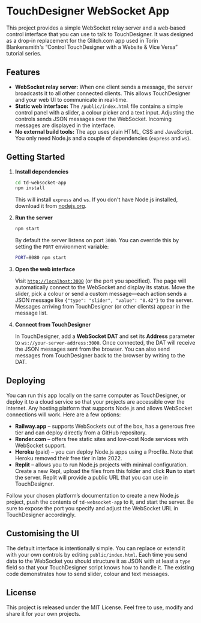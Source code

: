 # TouchDesigner WebSocket App

This project provides a simple WebSocket relay server and a web‑based control interface that you can use to talk to TouchDesigner.  It was designed as a drop‑in replacement for the Glitch.com app used in Torin Blankensmith's “Control TouchDesigner with a Website & Vice Versa” tutorial series.

## Features

* **WebSocket relay server:** When one client sends a message, the server broadcasts it to all other connected clients.  This allows TouchDesigner and your web UI to communicate in real‑time.
* **Static web interface:** The `/public/index.html` file contains a simple control panel with a slider, a colour picker and a text input.  Adjusting the controls sends JSON messages over the WebSocket.  Incoming messages are displayed in the interface.
* **No external build tools:** The app uses plain HTML, CSS and JavaScript.  You only need Node.js and a couple of dependencies (`express` and `ws`).

## Getting Started

1. **Install dependencies**

   ```bash
   cd td-websocket-app
   npm install
   ```

   This will install `express` and `ws`.  If you don't have Node.js installed, download it from [nodejs.org](https://nodejs.org/).

2. **Run the server**

   ```bash
   npm start
   ```

   By default the server listens on port `3000`.  You can override this by setting the `PORT` environment variable:

   ```bash
   PORT=8080 npm start
   ```

3. **Open the web interface**

   Visit [`http://localhost:3000`](http://localhost:3000) (or the port you specified).  The page will automatically connect to the WebSocket and display its status.  Move the slider, pick a colour or send a custom message—each action sends a JSON message like `{"type": "slider", "value": "0.42"}` to the server.  Messages arriving from TouchDesigner (or other clients) appear in the message list.

4. **Connect from TouchDesigner**

   In TouchDesigner, add a **WebSocket DAT** and set its **Address** parameter to `ws://your-server-address:3000`.  Once connected, the DAT will receive the JSON messages sent from the browser.  You can also send messages from TouchDesigner back to the browser by writing to the DAT.

## Deploying

You can run this app locally on the same computer as TouchDesigner, or deploy it to a cloud service so that your projects are accessible over the internet.  Any hosting platform that supports Node.js and allows WebSocket connections will work.  Here are a few options:

* **Railway.app** – supports WebSockets out of the box, has a generous free tier and can deploy directly from a GitHub repository.
* **Render.com** – offers free static sites and low‑cost Node services with WebSocket support.
* **Heroku** (paid) – you can deploy Node.js apps using a Procfile.  Note that Heroku removed their free tier in late 2022.
* **Replit** – allows you to run Node.js projects with minimal configuration.  Create a new Repl, upload the files from this folder and click **Run** to start the server.  Replit will provide a public URL that you can use in TouchDesigner.

Follow your chosen platform’s documentation to create a new Node.js project, push the contents of `td-websocket-app` to it, and start the server.  Be sure to expose the port you specify and adjust the WebSocket URL in TouchDesigner accordingly.

## Customising the UI

The default interface is intentionally simple.  You can replace or extend it with your own controls by editing `public/index.html`.  Each time you send data to the WebSocket you should structure it as JSON with at least a `type` field so that your TouchDesigner script knows how to handle it.  The existing code demonstrates how to send slider, colour and text messages.

## License

This project is released under the MIT License.  Feel free to use, modify and share it for your own projects.